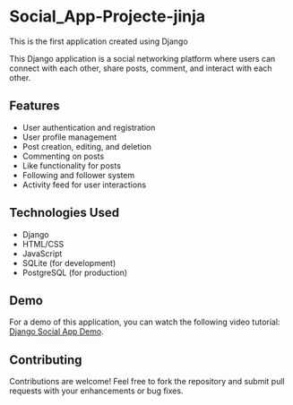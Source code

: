 # Social_App-Projecte-jinja

This is the first application created using Django

This Django application is a social networking platform where users can connect with each other, share posts, comment, and interact with each other.












## Features

- User authentication and registration
- User profile management
- Post creation, editing, and deletion
- Commenting on posts
- Like functionality for posts
- Following and follower system
- Activity feed for user interactions

## Technologies Used

- Django
- HTML/CSS
- JavaScript
- SQLite (for development)
- PostgreSQL (for production)

## Demo

For a demo of this application, you can watch the following video tutorial: [Django Social App Demo](https://www.youtube.com/watch?v=xSUm6iMtREA&pp=ygUSc29jaWFsIGFwcCBkamFuZ28g).

## Contributing

Contributions are welcome! Feel free to fork the repository and submit pull requests with your enhancements or bug fixes.
